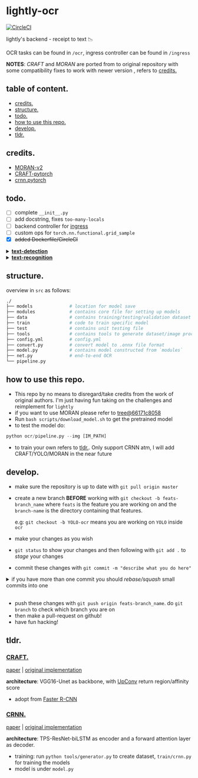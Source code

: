 # lightly-ocr

[![CircleCI](https://circleci.com/gh/aar0npham/lightly-ocr/tree/master.svg?style=svg)](https://circleci.com/gh/aar0npham/lightly-ocr/tree/master)

lightly's backend - receipt to text :chart_with_downwards_trend:

OCR tasks can be found in `/ocr`, ingress controller can be found in `/ingress`

__NOTES__: _CRAFT_ and _MORAN_ are ported from to original repository with some compatibility fixes to work with newer version , refers to [credits.](#credits)

## table of content.
* [credits.](#credits)
* [structure.](#structure)
* [todo.](#todo)
* [how to use this repo.](#how-to-use-this-repo)
* [develop.](#develop)
* [tldr.](#tldr)

## credits.
* [MORAN-v2](https://github.com/Canjie-Luo/MORAN_v2)
* [CRAFT-pytorch](https://github.com/clovaai/CRAFT-pytorch)
* [crnn.pytorch](https://github.com/meijieru/crnn.pytorch)

## todo.

* [ ] complete `__init__.py`
* [ ] add docstring, fixes `too-many-locals`
* [ ] backend controller for [ingress](ingress/)
* [ ] custom ops for `torch.nn.functional.grid_sample`
* [x] ~~added Dockerfile/CircleCI~~

<details>
<summary>
<a href="ocr/"><b>text-detection</b></a>
</summary><br>

- <b>CRAFT</b>
  * [ ] add `unit_test`
  * [ ] includes training loop (_under construction_)

- <b>YOLO</b>
  * [ ] updates training loops
</details>

<details>
<summary>
<a href="ocr/"><b>text-recognition</b></a>
</summary><br>

- <b>CRNN</b>
  * [ ] add `unit_test`
  * [ ] fixes `batch_first` for AttentionCell in [sequence.py](ocr/modules/sequence.py)
  * [ ] process ICDAR2019 for eval sets in conjunction with MJSynth val data ⇒ reduce biases
  * [x] ~~transfer trained weight to fit with the model~~
  * [x] ~~fix image padding issues with [eval.py](ocr/recognizer/CRNN/tools/eval.py)~~
  * [x] ~~creates a general dataset and generator function for both reconition model~~
  * [x] ~~database parsing for training loop~~
  * [x] ~~__FIXME__: gradient vanishing when training~~
  * [x] ~~generates logs for each training session~~
  * [x] ~~add options for continue training~~
  * [x] ~~modules incompatible shapes~~
  * [x] ~~create lmdb as dataset~~
  * [x] ~~added [generator.py](ocr/recognizer/CRNN/tools/generator.py) to generate lmdb~~
  * [x] ~~merges valuation_fn into [train.py](ocr/recognizer/CRNN/train.py#L136)~~

</details>

## structure.
overview in `src` as follows:
```bash
./
├── models              # location for model save
├── modules             # contains core file for setting up models
├── data                # contains training/testing/validation dataset
├── train               # code to train specific model
├── test                # contains unit testing file
├── tools               # contains tools to generate dataset/image processing etc.
├── config.yml          # config.yml 
├── convert.py          # convert model to .onnx file format
├── model.py            # contains model constructed from `modules`
├── net.py              # end-to-end OCR 
└── pipeline.py
```

## how to use this repo.
- This repo by no means to disregard/take credits from the work of original authors. I'm just having fun taking on the challenges and reimplement for `lightly`
- if you want to use MORAN please refer to [tree@66171c8058](https://github.com/aar0npham/lightly-ocr/tree/66171c80586537ae915938b2e92eb83c474cda79)
- Run `bash scripts/download_model.sh` to get the pretrained model
- to test the model do:
```python
python ocr/pipeline.py --img [IM_PATH]
```
- to train your own refers to [tldr.](#tldr). Only support CRNN atm, I will add CRAFT/YOLO/MORAN in the near future

## develop.
- make sure the repository is up to date with ```git pull origin master```
- create a new branch __BEFORE__ working with ```git checkout -b feats-branch_name``` where `feats` is the feature you are working on and the `branch-name` is the directory containing that features. 
  
  e.g: `git checkout -b YOLO-ocr` means you are working on `YOLO` inside `ocr`
- make your changes as you wish
- ```git status``` to show your changes and then following with ```git add .``` to _stage_ your changes
- commit these changes with ```git commit -m "describe what you do here"```

<details>
<summary>if you have more than one commit you should <i>rebase/squash</i> small commits into one</summary><br>

- ```git status``` to show the amount of your changes comparing to _HEAD_: 
  
  ```Your branch is ahead of 'origin/master' by n commit.``` where `n` is the number of your commit 
- ```git rebase -i HEAD~n``` to changes commit, __REMEMBER__ `-i`
- Once you enter the interactive shell `pick` your first commit and `squash` all the following commits after that
- after saving and exits edit your commit message once the new windows open describe what you did
- more information [here](https://git-scm.com/docs/git-rebase)

</details><br>

- push these changes with ```git push origin feats-branch_name```. do ```git branch``` to check which branch you are on
- then make a pull-request on github!
- have fun hacking!

## tldr. 

### [CRAFT.](ocr/net.py#L55)
[paper](https://arxiv.org/pdf/1904.01941.pdf) | [original implementation](https://github.com/clovaai/CRAFT-pytorch)

__architecture__: VGG16-Unet as backbone, with [UpConv](ocr/modules/vgg_bn.py#L23) return region/affinity score
* adopt from [ Faster R-CNN ](https://arxiv.org/pdf/1506.01497.pdf)

### [CRNN.](ocr/net.py#L211) 
[paper](https://arxiv.org/pdf/1507.05717.pdf) | [original implementation](https://github.com/bgshih/crnn)

__architecture__: TPS-ResNet-biLSTM as encoder and a forward attention layer as decoder.

* training: run ```python tools/generator.py``` to create dataset, `train/crnn.py` for training the models
* model is under `model.py`

